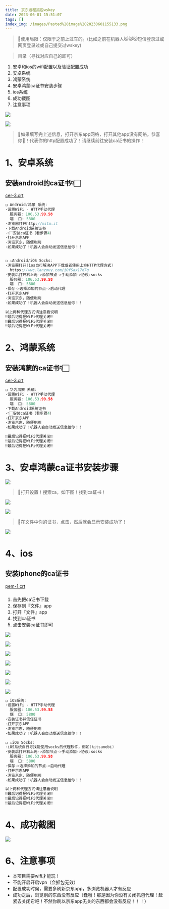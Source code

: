 ```yaml
---
title: 京东远程抓包wskey
date: 2023-06-01 15:51:07
tags: []
index_img: /images/Pasted%20image%2020230601155133.png
---
```


> 📌使用局限：仅限于之前上过车的。(比如之前在机器人🐱🐱🐱短信登录过或网页登录过或自己提交过wskey)

> 目录（寻找对应自己的即可）

1.  安卓和ios的wifi配置以及验证配置成功
2.  安卓系统
3.  鸿蒙系统
4.  安卓鸿蒙ca证书安装步骤
5.  ios系统
6.  成功截图
7.  注意事项

![](../images/image_Ghgx3RDaxC.png)

![](../images/image_11Nh2BmJCb.png)

> 📌如果填写完上述信息，打开京东app网络，打开其他app没有网络。恭喜你💐！代表你的http配置成功了！请继续前往安装ca证书的操作！

# 1、安卓系统

## 安装android的ca证书👇🏻

[cer-3.crt](../file/cer-3_io_Mz9Xd2g.crt)

```go
❏ Android/鸿蒙 系统:
·设置WiFi - HTTP手动代理
  服务器: 106.53.99.58
  端  口: 5800
·浏览器打开http://mitm.it
·下载Android系统证书
·👇🏻安装ca证书（看步骤4）
·打开京东APP
·浏览京东，随便刷刷
·如果成功了！机器人会自动发送信息给你！！


❏ ♨️Android/iOS Socks:
·浏览器打开(ios自行解决APP下载或者使用上方HTTP代理方式)
  https://wwc.lanzouy.com/iOfSax17d7g
·安装后打开右上角->添加节点->手动添加->协议:socks
  服务器: 106.53.99.58
  端  口: 5800
·保存->选择添加的节点->启动代理
·打开京东APP
·浏览京东，随便刷刷
·如果成功了！机器人会自动发送信息给你！！

以上两种代理方式请注意看说明
‼️最后记得把WiFi代理关闭‼️
‼️最后记得把WiFi代理关闭‼️
‼️最后记得把WiFi代理关闭‼️
```

# 2、鸿蒙系统

## 安装鸿蒙的ca证书👇🏻

[cer-3.crt](../file/cer-3_io_Mz9Xd2g.crt)

```go
❏ 华为鸿蒙 系统:
·设置WiFi - HTTP手动代理
  服务器: 106.53.99.58
  端  口: 5800
·下载Android系统证书
·👇🏻安装ca证书（看步骤4）
·打开京东APP
·浏览京东，随便刷刷
·如果成功了！机器人会自动发送信息给你！！

‼️最后记得把WiFi代理关闭‼️
‼️最后记得把WiFi代理关闭‼️
‼️最后记得把WiFi代理关闭‼️

```

# 3、安卓鸿蒙ca证书安装步骤

![](../images/image_gH5NELj0Im.png)

> 📌打开设置！搜索ca，如下图！找到ca证书！

![](../images/image_F4zrKJ_xr4.png)

![](../images/image_6uC9wnqepl.png)

> 📌在文件中你的证书，点击，然后就会显示安装成功了！

![](../images/image_dfuntt8zjZ.png)

# 4、ios

## 安装iphone的ca证书

[pem-1.crt](../file/pem-1_uJkKkBVJ82.crt)

###

1.  首先把ca证书下载
2.  保存到『文件』app
3.  打开『文件』app
4.  找到ca证书
5.  点击安装ca证书即可

![](../images/27961655995681_.pic_515YMk_vEm.jpg)

![](../images/27971655995689_.pic_qjYP91yar4.jpg)

![](../images/27981655995711_.pic_tRMLZuuDf8.jpg)

![](../images/27991655995724_.pic_JYyqfunzYr.jpg)

![](../images/28001655995743_.pic_gkjYmdEsLL.jpg)

![](../images/28011655995774_.pic_xWLpGlZ_R3.jpg)

![](../images/28021655995801_.pic__DAa0_Pqrp.jpg)

```go
❏ iOS系统:
·设置WiFi - HTTP手动代理
  服务器: 106.53.99.58
  端  口: 5800
·安装证书并信任证书
·打开京东APP
·浏览京东，随便刷刷
·如果成功了！机器人会自动发送信息给你！！

❏ ♨️iOS Socks:
·iOS系统自行寻找能使用socks的代理软件，例如(kitsunebi)
·安装后打开右上角->添加节点->手动添加->协议:socks
  服务器: 106.53.99.58
  端  口: 5800
·保存->选择添加的节点->启动代理
·打开京东APP
·浏览京东，随便刷刷
·如果成功了！机器人会自动发送信息给你！！

以上两种代理方式请注意看说明
‼️最后记得把WiFi代理关闭‼️
‼️最后记得把WiFi代理关闭‼️
‼️最后记得把WiFi代理关闭‼️
```

# 4、成功截图

![](../images/image_r4IIxhXApi.png)

# 6、注意事项

-   本项目需要wifi才能玩！
-   不能开启开启vpn（会抓包无效）
-   配置成功时候，需要多刷新京东app，多浏览机器人才有反应
-   成功之后，浏览别的东西没有反应（蠢哦！那是因为你没有关闭抓包代理！赶紧去关闭它吧！不然你刷以京东app无关的东西都会没有反应！！！）
